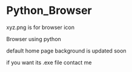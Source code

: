 # Python_Browser

xyz.png is for browser icon

Browser using python

default home page background is updated soon

if you want its .exe file contact me
